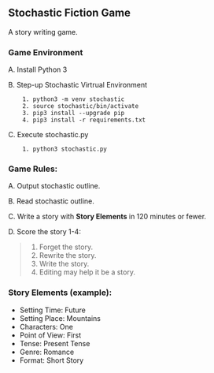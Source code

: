 ## Stochastic Fiction Game

A story writing game.

### Game Environment
A. Install Python 3

B. Step-up Stochastic Virtrual Environment

        1. python3 -m venv stochastic
        2. source stochastic/bin/activate
        3. pip3 install --upgrade pip
        4. pip3 install -r requirements.txt
        
C. Execute stochastic.py

        1. python3 stochastic.py

### Game Rules:

A. Output stochastic outline.

B. Read stochastic outline.

C. Write a story with **Story Elements** in 120 minutes or fewer.

D. Score the story 1-4:
>1. Forget the story.
>2. Rewrite the story.
>3. Write the story.
>4. Editing may help it be a story.

### Story Elements (example):
- Setting Time: Future
- Setting Place: Mountains
- Characters: One
- Point of View: First
- Tense: Present Tense
- Genre: Romance
- Format: Short Story

